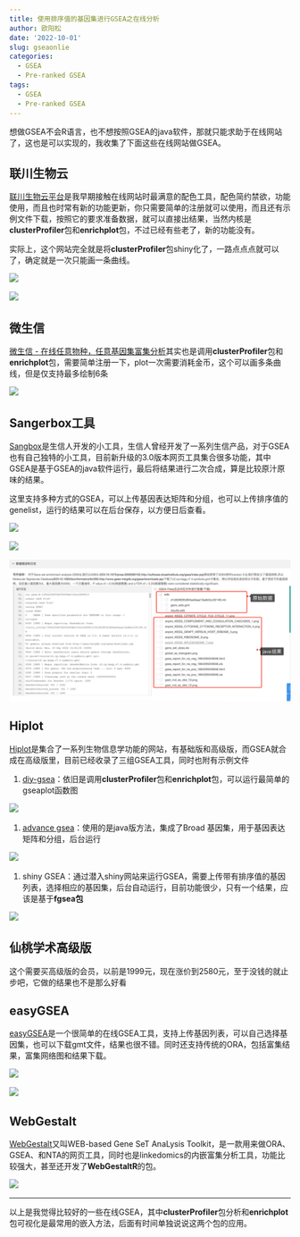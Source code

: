 ```yaml
---
title: 使用排序值的基因集进行GSEA之在线分析
author: 欧阳松
date: '2022-10-01'
slug: gseaonlie
categories:
  - GSEA
  - Pre-ranked GSEA
tags:
  - GSEA
  - Pre-ranked GSEA
---
```


想做GSEA不会R语言，也不想按照GSEA的java软件，那就只能求助于在线网站了，这也是可以实现的，我收集了下面这些在线网站做GSEA。

## 联川生物云

[联川生物云平台](https://www.omicstudio.cn/tool/29)是我早期接触在线网站时最满意的配色工具，配色简约禁欲，功能使用，而且也时常有新的功能更新，你只需要简单的注册就可以使用，而且还有示例文件下载，按照它的要求准备数据，就可以直接出结果，当然内核是**clusterProfiler**包和**enrichplot**包，不过已经有些老了，新的功能没有。

实际上，这个网站完全就是将**clusterProfiler**包shiny化了，一路点点点就可以了，确定就是一次只能画一条曲线。

![](/course/2022-10-01-gseaonlie/lianchuan1.png)

![](/course/2022-10-01-gseaonlie/lianchuan2.png)

## 微生信

[微生信 - 在线任意物种，任意基因集富集分析](http://www.bioinformatics.com.cn/plot_basic_gene_set_enrichment_analysis_gsea_analysis_193)其实也是调用**clusterProfiler**包和**enrichplot**包，需要简单注册一下，plot一次需要消耗金币，这个可以画多条曲线，但是仅支持最多绘制6条

![](/course/2022-10-01-gseaonlie/weishengxin.png)

## Sangerbox工具

[Sangbox](http://vip.sangerbox.com/home.html)是生信人开发的小工具，生信人曾经开发了一系列生信产品，对于GSEA也有自己独特的小工具，目前新升级的3.0版本网页工具集合很多功能，其中GSEA是基于GSEA的java软件运行，最后将结果进行二次合成，算是比较原汁原味的结果。

这里支持多种方式的GSEA，可以上传基因表达矩阵和分组，也可以上传排序值的genelist，运行的结果可以在后台保存，以方便日后查看。

![](/course/2022-10-01-gseaonlie/sangerbox.png)

![](/course/2022-10-01-gseaonlie/sangerbox2.png)

![](sangerbox3.png)

## Hiplot

[Hiplot](https://hiplot-academic.com/)是集合了一系列生物信息学功能的网站，有基础版和高级版，而GSEA就合成在高级版里，目前已经收录了三组GSEA工具，同时也附有示例文件

1.  [diy-gsea](https://hiplot-academic.com/basic/diy-gsea)：依旧是调用**clusterProfiler**包和**enrichplot**包，可以运行最简单的gseaplot函数图

![](/course/2022-10-01-gseaonlie/hiplot-diy.png)

1.  [advance gsea](https://hiplot-academic.com/advance/gsea)：使用的是java版方法，集成了Broad 基因集，用于基因表达矩阵和分组，后台运行

![](/course/2022-10-01-gseaonlie/hiplot-advance.png)

1.  shiny GSEA：通过潜入shiny网站来运行GSEA，需要上传带有排序值的基因列表，选择相应的基因集，后台自动运行，目前功能很少，只有一个结果，应该是基于**fgsea包**

![](/course/2022-10-01-gseaonlie/hiplot-shiny.png)

## 仙桃学术高级版

这个需要买高级版的会员，以前是1999元，现在涨价到2580元，至于没钱的就止步吧，它做的结果也不是那么好看

## easyGSEA

[easyGSEA](https://tau.cmmt.ubc.ca/eVITTA/easyGSEA/)是一个很简单的在线GSEA工具，支持上传基因列表，可以自己选择基因集，也可以下载gmt文件，结果也很不错。同时还支持传统的ORA，包括富集结果，富集网络图和结果下载。

![](/course/2022-10-01-gseaonlie/easyGSEA2.png)

![](/course/2022-10-01-gseaonlie/easyGSEA3.png)

## WebGestalt

[WebGestalt](http://www.webgestalt.org/)又叫WEB-based Gene SeT AnaLysis Toolkit，是一款用来做ORA、GSEA、和NTA的网页工具，同时也是linkedomics的内嵌富集分析工具，功能比较强大，甚至还开发了**WebGestaltR**的包。

![](/course/2022-10-01-gseaonlie/webgestalt.png) 

------------------------------------------------------------------------

以上是我觉得比较好的一些在线GSEA，其中**clusterProfiler**包分析和**enrichplot**包可视化是最常用的嵌入方法，后面有时间单独说说这两个包的应用。
